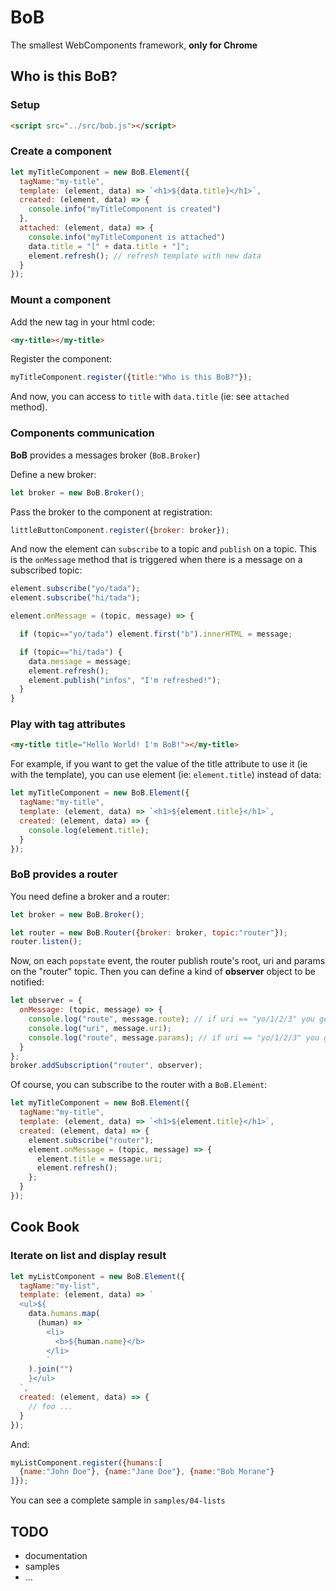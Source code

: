 # BoB
The smallest WebComponents framework, **only for Chrome**

## Who is this BoB?

### Setup

```html
<script src="../src/bob.js"></script>
```

### Create a component

```javascript
let myTitleComponent = new BoB.Element({
  tagName:"my-title",
  template: (element, data) => `<h1>${data.title}</h1>`,
  created: (element, data) => {
    console.info("myTitleComponent is created")
  },
  attached: (element, data) => {
    console.info("myTitleComponent is attached")
    data.title = "[" + data.title + "]";
    element.refresh(); // refresh template with new data
  }
});
```

### Mount a component

Add the new tag in your html code:

```html
<my-title></my-title>
```

Register the component:

```javascript
myTitleComponent.register({title:"Who is this BoB?"});
```

And now, you can access to `title` with `data.title` (ie: see `attached` method).

### Components communication

**BoB** provides a messages broker (`BoB.Broker`)

Define a new broker:

```javascript
let broker = new BoB.Broker();
```

Pass the broker to the component at registration:

```javascript
littleButtonComponent.register({broker: broker});
```

And now the element can `subscribe` to a topic and `publish` on a topic. This is the `onMessage` method that is triggered when there is a message on a subscribed topic:

```javascript
element.subscribe("yo/tada");
element.subscribe("hi/tada");

element.onMessage = (topic, message) => {

  if (topic=="yo/tada") element.first("b").innerHTML = message;

  if (topic=="hi/tada") {
    data.message = message;
    element.refresh();
    element.publish("infos", "I'm refreshed!");
  }
}
```

### Play with tag attributes

```html
<my-title title="Hello World! I'm BoB!"></my-title>
```

For example, if you want to get the value of the title attribute to use it (ie with the template), you can use element (ie: `element.title`) instead of data:

```javascript
let myTitleComponent = new BoB.Element({
  tagName:"my-title",
  template: (element, data) => `<h1>${element.title}</h1>`,
  created: (element, data) => {
    console.log(element.title);
  }
});
```

### BoB provides a router

You need define a broker and a router:

```javascript
let broker = new BoB.Broker();

let router = new BoB.Router({broker: broker, topic:"router"});
router.listen();
```

Now, on each `popstate` event, the router publish route's root, uri and params on the "router" topic.
Then you can define a kind of **observer** object to be notified:

```javascript
let observer = {
  onMessage: (topic, message) => {
    console.log("route", message.route); // if uri == "yo/1/2/3" you get "yo"
    console.log("uri", message.uri);
    console.log("route", message.params); // if uri == "yo/1/2/3" you get [1,2,3]
  }
};
broker.addSubscription("router", observer);
```

Of course, you can subscribe to the router with a `BoB.Element`:

```javascript
let myTitleComponent = new BoB.Element({
  tagName:"my-title",
  template: (element, data) => `<h1>${element.title}</h1>`,
  created: (element, data) => {
    element.subscribe("router");
    element.onMessage = (topic, message) => {
      element.title = message.uri;
      element.refresh();
    };
  }
});
```

## Cook Book

### Iterate on list and display result

```javascript
let myListComponent = new BoB.Element({
  tagName:"my-list",
  template: (element, data) => `
  <ul>${
    data.humans.map(
      (human) => `
        <li>
          <b>${human.name}</b>
        </li>
        `
    ).join("")    
    }</ul>
  `,
  created: (element, data) => {
    // foo ...
  }
});
```
And:

```javascript
myListComponent.register({humans:[
  {name:"John Doe"}, {name:"Jane Doe"}, {name:"Bob Morane"}
]});
```

You can see a complete sample in `samples/04-lists`


## TODO

- documentation
- samples
- ...

